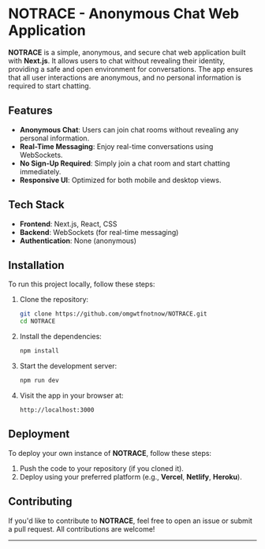 # **NOTRACE - Anonymous Chat Web Application**

**NOTRACE** is a simple, anonymous, and secure chat web application built with **Next.js**. It allows users to chat without revealing their identity, providing a safe and open environment for conversations. The app ensures that all user interactions are anonymous, and no personal information is required to start chatting.

## **Features**

- **Anonymous Chat**: Users can join chat rooms without revealing any personal information.
- **Real-Time Messaging**: Enjoy real-time conversations using WebSockets.
- **No Sign-Up Required**: Simply join a chat room and start chatting immediately.
- **Responsive UI**: Optimized for both mobile and desktop views.

## **Tech Stack**

- **Frontend**: Next.js, React, CSS
- **Backend**: WebSockets (for real-time messaging)
- **Authentication**: None (anonymous)

## **Installation**

To run this project locally, follow these steps:

1. Clone the repository:
    ```bash
    git clone https://github.com/omgwtfnotnow/NOTRACE.git
    cd NOTRACE
    ```

2. Install the dependencies:
    ```bash
    npm install
    ```

3. Start the development server:
    ```bash
    npm run dev
    ```

4. Visit the app in your browser at:
    ```
    http://localhost:3000
    ```

## **Deployment**

To deploy your own instance of **NOTRACE**, follow these steps:

1. Push the code to your repository (if you cloned it).
2. Deploy using your preferred platform (e.g., **Vercel**, **Netlify**, **Heroku**).

## **Contributing**

If you'd like to contribute to **NOTRACE**, feel free to open an issue or submit a pull request. All contributions are welcome!

---
